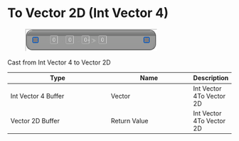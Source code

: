 # To Vector 2D (Int Vector 4)

<div align="left" data-full-width="false">

<figure><img src="To_Vector_2D_(Int_Vector_4).png" alt=""><figcaption></figcaption></figure>

</div>

Cast from Int Vector 4 to Vector 2D

<table>
<thead><tr><th width="250">Type</th><th width="200">Name</th><th>Description</th></tr></thead>
<tbody>
<tr><td>Int Vector 4 Buffer</td><td>Vector</td><td>Int Vector 4To Vector 2D</td></tr>
<tr><td>Vector 2D Buffer</td><td>Return Value</td><td>Int Vector 4To Vector 2D</td></tr>
</tbody>
</table>